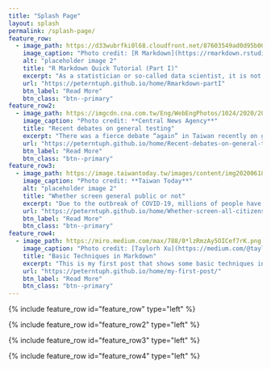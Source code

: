 ```yaml
---
title: "Splash Page"
layout: splash
permalink: /splash-page/
feature_row:  
  - image_path: https://d33wubrfki0l68.cloudfront.net/87603549ad0d95b0071da0f9270b2f89ead3b39b/48700/lesson-images/websites-1-render.png
    image_caption: "Photo credit: [R Markdown](https://rmarkdown.rstudio.com/)"
    alt: "placeholder image 2"
    title: "R Markdown Quick Tutorial (Part I)"
    excerpt: "As a statistician or so-called data scientist, it is not only important to master the methods of data analysis, but also know how to pass the analysis results clearly to others and ensure our research reproducibility. .... "
    url: "https://peterntuph.github.io/home/Rmarkdown-partI"
    btn_label: "Read More"
    btn_class: "btn--primary"
feature_row2:
  - image_path: https://imgcdn.cna.com.tw/Eng/WebEngPhotos/1024/2020/20200923/3879x2182_083163292936.jpg
    image_caption: "Photo credit: **Central News Agency**"
    title: "Recent debates on general testing"
    excerpt: "There was a fierce debate “again” in Taiwan recently on general testing for coronavirus. However, this time the problem is not about screening all citizens but all arrivals at borders, worrying about the risk of asymptomatic carriers."
    url: "https://peterntuph.github.io/home/Recent-debates-on-general-testing/"
    btn_label: "Read More"
    btn_class: "btn--primary"
feature_row3:  
  - image_path: https://image.taiwantoday.tw/images/content/img20200618144920331.jpg
    image_caption: "Photo credit: **Taiwan Today**"
    alt: "placeholder image 2"
    title: "Whether screen general public or not"
    excerpt: "Due to the outbreak of COVID-19, millions of people have lived in fear of being infected by this contagious and fatal virus."
    url: "https://peterntuph.github.io/home/Whether-screen-all-citizens-or-not/"
    btn_label: "Read More"
    btn_class: "btn--primary"
feature_row4:
  - image_path: https://miro.medium.com/max/788/0*lzRmzAy5OICef7rK.png
    image_caption: "Photo credit: [Taylorh Xu](https://medium.com/@taylorhxu/markdown-for-dummies-a24e982b8e85)"
    title: "Basic Techniques in Markdown"
    excerpt: "This is my first post that shows some basic techniques in Markdown"
    url: "https://peterntuph.github.io/home/my-first-post/"
    btn_label: "Read More"
    btn_class: "btn--primary"    
---
```


{% include feature_row id="feature_row" type="left" %}

{% include feature_row id="feature_row2" type="left" %}

{% include feature_row id="feature_row3" type="left" %}

{% include feature_row id="feature_row4" type="left" %}

